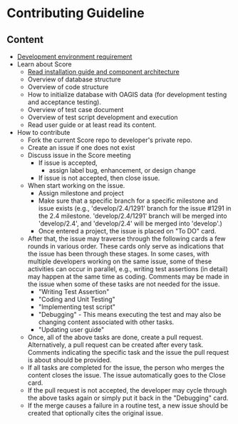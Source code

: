 # Contributing Guideline

## Content
- [Development environment requirement](https://github.com/OAGi/Score/wiki/Getting-Score-develop-environments-with-Docker,-Node.js,-and-JDK.)
- Learn about Score
  - [Read installation guide and component architecture](https://github.com/OAGi/Score/wiki/Basic-Installation-Guide-using-Docker-for-Score-Application-Release-1.1.2-and-up)
  - Overview of database structure
  - Overview of code structure
  - How to initialize database with OAGIS data (for development testing and acceptance testing).
  - Overview of test case document
  - Overview of test script development and execution
  - Read user guide or at least read its content.
- How to contribute  
  - Fork the current Score repo to developer's private repo.
  - Create an issue if one does not exist
  - Discuss issue in the Score meeting
    - If issue is accepted,
      - assign label bug, enhancement, or design change
    - If issue is not accepted, then close issue.
  - When start working on the issue.
    - Assign milestone and project
    - Make sure that a specific branch for a specific milestone and issue exists (e.g., 'develop/2.4/1291' branch for the issue #1291 in the 2.4 milestone. 'develop/2.4/1291' branch will be merged into 'develop/2.4', and 'develop/2.4' will be merged into 'develop'.)
    - Once entered a project, the issue is placed on "To DO" card.
  - After that, the issue may traverse through the following cards a few rounds in various order. These cards only serve as indications that the issue has been through these stages. In some cases, with multiple developers working on the same issue, some of these activities can occur in parallel, e.g., writing test assertions (in detail) may happen at the same time as coding. Comments may be made in the issue when some of these tasks are not needed for the issue. 
    - "Writing Test Assertion" 
    - "Coding and Unit Testing"
    - "Implementing test script"
    - "Debugging" - This means executing the test and may also be changing content associated with other tasks.
    - "Updating user guide"
  - Once, all of the above tasks are done, create a pull request. Alternatively, a pull request can be created after every task. Comments indicating the specific task and the issue the pull request is about should be provided.
  - If all tasks are completed for the issue, the person who merges the content closes the issue. The issue automatically goes to the Close card.
  - If the pull request is not accepted, the developer may cycle through the above tasks again or simply put it back in the "Debugging" card.
  - If the merge causes a failure in a routine test, a new issue should be created that optionally cites the original issue.

